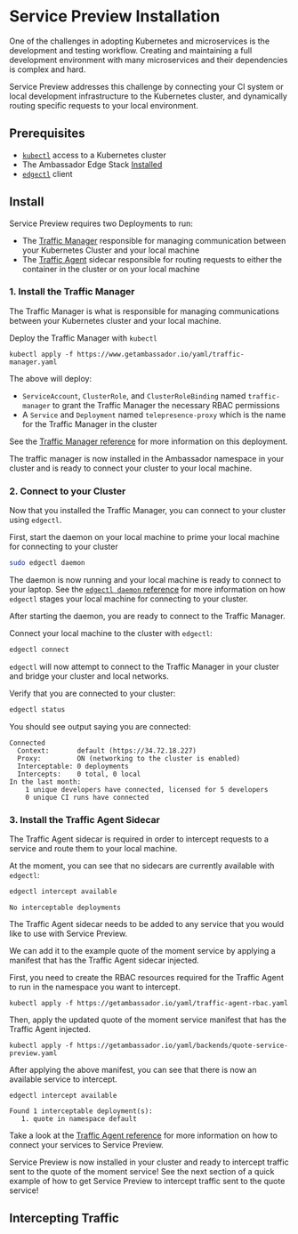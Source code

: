 # Service Preview Installation

One of the challenges in adopting Kubernetes and microservices is the development and testing workflow. Creating and maintaining a full development environment with many microservices and their dependencies is complex and hard.

Service Preview addresses this challenge by connecting your CI system or local development infrastructure to the Kubernetes cluster, and dynamically routing specific requests to your local environment.

## Prerequisites

- [`kubectl`](https://kubernetes.io/docs/tasks/tools/install-kubectl/) access to a Kubernetes cluster
- The Ambassador Edge Stack [Installed](../../../tutorials/getting-started)
- [`edgectl`](../edge-control#installing-edge-control) client

## Install

Service Preview requires two Deployments to run:

- The [Traffic Manager](#1--install-the-traffic-manager) responsible for managing communication between your Kubernetes Cluster and your local machine
- The [Traffic Agent](#3--install-the-traffic-agent-sidecar) sidecar responsible for routing requests to either the container in the cluster or on your local machine

### 1. Install the Traffic Manager

The Traffic Manager is what is responsible for managing communications between your Kubernetes cluster and your local machine.

Deploy the Traffic Manager with `kubectl`

```
kubectl apply -f https://www.getambassador.io/yaml/traffic-manager.yaml
```

The above will deploy:

- `ServiceAccount`, `ClusterRole`, and `ClusterRoleBinding` named `traffic-manager` to grant the Traffic Manager the necessary RBAC permissions
- A `Service` and `Deployment` named `telepresence-proxy` which is the name for the Traffic Manager in the cluster

See the [Traffic Manager reference](../service-preview-reference#traffic-manager) for more information on this deployment.

The traffic manager is now installed in the Ambassador namespace in your cluster and is ready to connect your cluster to your local machine.

### 2. Connect to your Cluster

Now that you installed the Traffic Manager, you can connect to your cluster using `edgectl`.

First, start the daemon on your local machine to prime your local machine for connecting to your cluster

```sh
sudo edgectl daemon
```

The daemon is now running and your local machine is ready to connect to your laptop. See the [`edgectl daemon` reference](../edge-control#edgectl-daemon) for more information on how `edgectl` stages your local machine for connecting to your cluster.

After starting the daemon, you are ready to connect to the Traffic Manager.

Connect your local machine to the cluster with `edgectl`:

```sh
edgectl connect
```

`edgectl` will now attempt to connect to the Traffic Manager in your cluster and bridge your cluster and local networks.

Verify that you are connected to your cluster:

```sh
edgectl status
```

You should see output saying you are connected:
```
Connected
  Context:       default (https://34.72.18.227)
  Proxy:         ON (networking to the cluster is enabled)
  Interceptable: 0 deployments
  Intercepts:    0 total, 0 local
In the last month:
    1 unique developers have connected, licensed for 5 developers
    0 unique CI runs have connected
```

### 3. Install the Traffic Agent Sidecar

The Traffic Agent sidecar is required in order to intercept requests to a service and route them to your local machine.

At the moment, you can see that no sidecars are currently available with `edgectl`:

```sh
edgectl intercept available
```

```
No interceptable deployments
```

The Traffic Agent sidecar needs to be added to any service that you would like to use with Service Preview.

We can add it to the example quote of the moment service by applying a manifest that has the Traffic Agent sidecar injected.

First, you need to create the RBAC resources required for the Traffic Agent to run in the namespace you want to intercept.

```
kubectl apply -f https://getambassador.io/yaml/traffic-agent-rbac.yaml
```

Then, apply the updated quote of the moment service manifest that has the Traffic Agent injected.

```
kubectl apply -f https://getambassador.io/yaml/backends/quote-service-preview.yaml
```

After applying the above manifest, you can see that there is now an available service to intercept.

```
edgectl intercept available
```

```
Found 1 interceptable deployment(s):
   1. quote in namespace default
```

Take a look at the [Traffic Agent reference](../service-preview-reference#traffic-agent) for more information on how to connect your services to Service Preview.

Service Preview is now installed in your cluster and ready to intercept traffic sent to the quote of the moment service! See the next section of a quick example of how to get Service Preview to intercept traffic sent to the quote service!

## Intercepting Traffic
